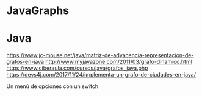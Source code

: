 # JavaGraphs
# Java
https://www.jc-mouse.net/java/matriz-de-adyacencia-representacion-de-grafos-en-java
http://www.myjavazone.com/2011/03/grafo-dinamico.html
https://www.ciberaula.com/cursos/java/grafos_java.php
https://devs4j.com/2017/11/24/implementa-un-grafo-de-ciudades-en-java/

Un menú de opciones con un switch
